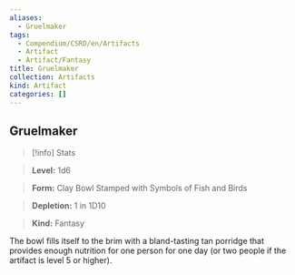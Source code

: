 ```yaml
---
aliases:
  - Gruelmaker
tags:
  - Compendium/CSRD/en/Artifacts
  - Artifact
  - Artifact/Fantasy
title: Gruelmaker
collection: Artifacts
kind: Artifact
categories: []
---
```

## Gruelmaker    
>[!info] Stats    
> **Level:** 1d6    
> **Form:** Clay Bowl Stamped with Symbols of Fish and Birds    
> **Depletion:** 1 in 1D10    
> **Kind:** Fantasy  
    
The bowl fills itself to the brim with a bland-tasting tan porridge that provides enough nutrition for one person for one day (or two people if the artifact is level 5 or higher).
